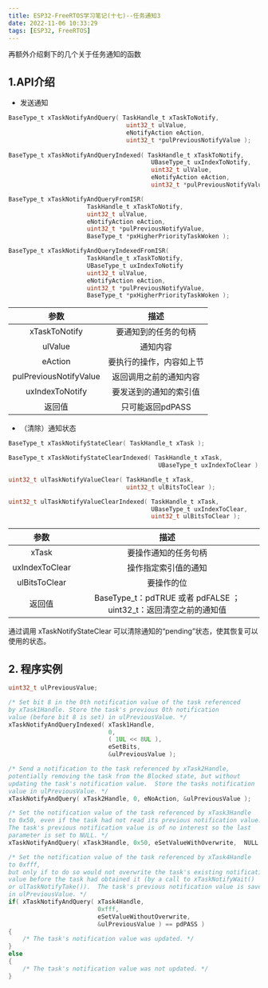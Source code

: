 ```yaml
---
title: ESP32-FreeRTOS学习笔记(十七)--任务通知3
date: 2022-11-06 10:33:29
tags: [ESP32, FreeRTOS]
---
```


 再额外介绍剩下的几个关于任务通知的函数

## 1.API介绍

- 发送通知

```c
BaseType_t xTaskNotifyAndQuery( TaskHandle_t xTaskToNotify,
                                 uint32_t ulValue,
                                 eNotifyAction eAction,
                                 uint32_t *pulPreviousNotifyValue );
 
BaseType_t xTaskNotifyAndQueryIndexed( TaskHandle_t xTaskToNotify, 
                                        UBaseType_t uxIndexToNotify, 
                                        uint32_t ulValue, 
                                        eNotifyAction eAction, 
                                        uint32_t *pulPreviousNotifyValue );

BaseType_t xTaskNotifyAndQueryFromISR( 
                      TaskHandle_t xTaskToNotify,
                      uint32_t ulValue,
                      eNotifyAction eAction,
                      uint32_t *pulPreviousNotifyValue,
                      BaseType_t *pxHigherPriorityTaskWoken );

BaseType_t xTaskNotifyAndQueryIndexedFromISR( 
                      TaskHandle_t xTaskToNotify,
                      UBaseType_t uxIndexToNotify
                      uint32_t ulValue,
                      eNotifyAction eAction,
                      uint32_t *pulPreviousNotifyValue,
                      BaseType_t *pxHigherPriorityTaskWoken );
```

|          参数          |           描述           |
| :--------------------: | :----------------------: |
|     xTaskToNotify      |   要通知到的任务的句柄   |
|        ulValue         |         通知内容         |
|        eAction         | 要执行的操作，内容如上节 |
| pulPreviousNotifyValue |  返回调用之前的通知内容  |
|    uxIndexToNotify     |  要发送到的通知的索引值  |
|         返回值         |     只可能返回pdPASS     |

- （清除）通知状态

```c
BaseType_t xTaskNotifyStateClear( TaskHandle_t xTask );

BaseType_t xTaskNotifyStateClearIndexed( TaskHandle_t xTask, 
                                          UBaseType_t uxIndexToClear );

uint32_t ulTaskNotifyValueClear( TaskHandle_t xTask, 
                                 uint32_t ulBitsToClear );

uint32_t ulTaskNotifyValueClearIndexed( TaskHandle_t xTask, 
                                        UBaseType_t uxIndexToClear,
                                        uint32_t ulBitsToClear );
```

|      参数      |                             描述                             |
| :------------: | :----------------------------------------------------------: |
|     xTask      |                     要操作通知的任务句柄                     |
| uxIndexToClear |                     操作指定索引值的通知                     |
| ulBitsToClear  |                          要操作的位                          |
|     返回值     | BaseType_t：pdTRUE 或者 pdFALSE ；uint32_t：返回清空之前的通知值 |

通过调用 xTaskNotifyStateClear 可以清除通知的“pending”状态，使其恢复可以使用的状态。

## 2. 程序实例

```c
uint32_t ulPreviousValue;

/* Set bit 8 in the 0th notification value of the task referenced 
by xTask1Handle. Store the task's previous 0th notification 
value (before bit 8 is set) in ulPreviousValue. */
xTaskNotifyAndQueryIndexed( xTask1Handle, 
                            0, 
                            ( 1UL << 8UL ), 
                            eSetBits, 
                            &ulPreviousValue );

/* Send a notification to the task referenced by xTask2Handle, 
potentially removing the task from the Blocked state, but without 
updating the task's notification value.  Store the tasks notification 
value in ulPreviousValue. */
xTaskNotifyAndQuery( xTask2Handle, 0, eNoAction, &ulPreviousValue );

/* Set the notification value of the task referenced by xTask3Handle 
to 0x50, even if the task had not read its previous notification value. 
The task's previous notification value is of no interest so the last 
parameter is set to NULL. */
xTaskNotifyAndQuery( xTask3Handle, 0x50, eSetValueWithOverwrite,  NULL );

/* Set the notification value of the task referenced by xTask4Handle 
to 0xfff,
but only if to do so would not overwrite the task's existing notification
value before the task had obtained it (by a call to xTaskNotifyWait()
or ulTaskNotifyTake()).  The task's previous notification value is saved
in ulPreviousValue. */
if( xTaskNotifyAndQuery( xTask4Handle,
                         0xfff,
                         eSetValueWithoutOverwrite,
                         &ulPreviousValue ) == pdPASS )
{
    /* The task's notification value was updated. */
}
else
{
    /* The task's notification value was not updated. */
}
```
